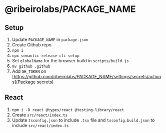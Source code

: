 # @ribeirolabs/PACKAGE_NAME

## Setup

1. Update `PACKAGE_NAME` in `package.json`
2. Create Github repo
3. `npm i`
4. `npx semantic-release-cli setup`
5. Set `globalName` for the browser build in `scripts/build.js`
6. `mv github .github`
7. Add `GH_TOKEN` on [https://github.com/ribeirolabs/PACKAGE_NAME/settings/secrets/actions](Package secrets)

## React

1. `npm i -D react @types/react @testing-library/react`
2. Create `src/react/index.ts`
3. Update `tsconfig.json` to include `.tsx` file and `tsconfig.build.json` to include `src/react/index.ts`
